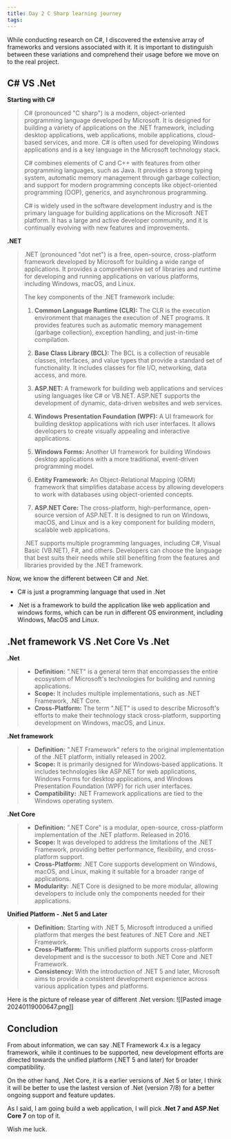 ```yaml
---
title: Day 2 C Sharp learning journey
tags:
---
```

While conducting research on C#, I discovered the extensive array of frameworks and versions associated with it. It is important to distinguish between these variations and comprehend their usage before we move on to the real project.

## C# VS .Net

**Starting with C#**
> C# (pronounced "C sharp") is a modern, object-oriented programming language developed by Microsoft. It is designed for building a variety of applications on the .NET framework, including desktop applications, web applications, mobile applications, cloud-based services, and more. C# is often used for developing Windows applications and is a key language in the Microsoft technology stack.
> 
> C# combines elements of C and C++ with features from other programming languages, such as Java. It provides a strong typing system, automatic memory management through garbage collection, and support for modern programming concepts like object-oriented programming (OOP), generics, and asynchronous programming.
> 
> C# is widely used in the software development industry and is the primary language for building applications on the Microsoft .NET platform. It has a large and active developer community, and it is continually evolving with new features and improvements.

**.NET**
> .NET (pronounced "dot net") is a free, open-source, cross-platform framework developed by Microsoft for building a wide range of applications. It provides a comprehensive set of libraries and runtime for developing and running applications on various platforms, including Windows, macOS, and Linux.
> 
> The key components of the .NET framework include:
> 
> 1. **Common Language Runtime (CLR):** The CLR is the execution environment that manages the execution of .NET programs. It provides features such as automatic memory management (garbage collection), exception handling, and just-in-time compilation.
>     
> 2. **Base Class Library (BCL):** The BCL is a collection of reusable classes, interfaces, and value types that provide a standard set of functionality. It includes classes for file I/O, networking, data access, and more.
>     
> 3. **ASP.NET:** A framework for building web applications and services using languages like C# or VB.NET. ASP.NET supports the development of dynamic, data-driven websites and web services.
>     
> 4. **Windows Presentation Foundation (WPF):** A UI framework for building desktop applications with rich user interfaces. It allows developers to create visually appealing and interactive applications.
>     
> 5. **Windows Forms:** Another UI framework for building Windows desktop applications with a more traditional, event-driven programming model.
>     
> 6. **Entity Framework:** An Object-Relational Mapping (ORM) framework that simplifies database access by allowing developers to work with databases using object-oriented concepts.
>     
> 7. **ASP.NET Core:** The cross-platform, high-performance, open-source version of ASP.NET. It is designed to run on Windows, macOS, and Linux and is a key component for building modern, scalable web applications.
>     
> 
> .NET supports multiple programming languages, including C#, Visual Basic (VB.NET), F#, and others. Developers can choose the language that best suits their needs while still benefiting from the features and libraries provided by the .NET framework.

Now, we know the different between C# and .Net.

- C# is just a programming language that used in .Net

- .Net is a framework to build the application like web application and windows forms, which can be run in different OS environment, including Windows, MacOS and Linux.

## .Net framework VS .Net Core Vs .Net

**.Net**
> - **Definition:** ".NET" is a general term that encompasses the entire ecosystem of Microsoft's technologies for building and running applications.
> - **Scope:** It includes multiple implementations, such as .NET Framework, .NET Core.
> - **Cross-Platform:** The term ".NET" is used to describe Microsoft's efforts to make their technology stack cross-platform, supporting development on Windows, macOS, and Linux.

**.Net framework**
> - **Definition:** ".NET Framework" refers to the original implementation of the .NET platform, initially released in 2002.
> - **Scope:** It is primarily designed for Windows-based applications. It includes technologies like ASP.NET for web applications, Windows Forms for desktop applications, and Windows Presentation Foundation (WPF) for rich user interfaces.
> - **Compatibility:** .NET Framework applications are tied to the Windows operating system.

**.Net Core**
> - **Definition:** ".NET Core" is a modular, open-source, cross-platform implementation of the .NET platform. Released in 2016.
> - **Scope:** It was developed to address the limitations of the .NET Framework, providing better performance, flexibility, and cross-platform support.
> - **Cross-Platform:** .NET Core supports development on Windows, macOS, and Linux, making it suitable for a broader range of applications.
> - **Modularity:** .NET Core is designed to be more modular, allowing developers to include only the components needed for their applications.

**Unified Platform - .Net 5 and Later**
> - **Definition:** Starting with .NET 5, Microsoft introduced a unified platform that merges the best features of .NET Core and .NET Framework.
> - **Cross-Platform:** This unified platform supports cross-platform development and is the successor to both .NET Core and .NET Framework.
> - **Consistency:** With the introduction of .NET 5 and later, Microsoft aims to provide a consistent development experience across various application types and platforms.

Here is the picture of release year of different .Net version:
![[Pasted image 20240119000647.png]]

## Concludion

From about information, we can say .NET Framework 4.x is a legacy framework, while it continues to be supported, new development efforts are directed towards the unified platform (.NET 5 and later) for broader compatibility.

On the other hand, .Net Core, it is a earlier versions of .Net 5 or later, I think it will be better to use the lastest version of .Net (version 7/8) for a better ongoing support and feature updates.

As I said, I am going build a web application, I will pick **.Net 7 and ASP.Net Core 7** on top of it. 

Wish me luck.